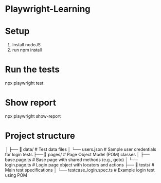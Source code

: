 # Playwright-Learning

# Setup
1. Install nodeJS
2. run npm install

# Run the tests
npx playwright test

# Show report
npx playwright show-report


# Project structure
│
├── 📁 data/                         # Test data files
│   └── users.json                  # Sample user credentials for login tests
├── 📁 pages/                       # Page Object Model (POM) classes
│   ├── base.page.ts               # Base page with shared methods (e.g., goto)
│   └── login.page.ts              # Login page object with locators and actions
├── 📁 tests/                       # Main test specifications
│   └── testcase_login.spec.ts     # Example login test using POM